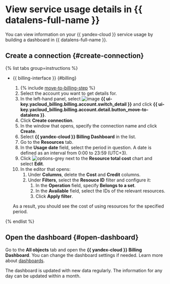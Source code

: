 # View service usage details in {{ datalens-full-name }}


You can view information on your {{ yandex-cloud }} service usage by building a dashboard in {{ datalens-full-name }}.

## Create a connection {#create-connection}

{% list tabs group=instructions %}

- {{ billing-interface }} {#billing}

   1. {% include [move-to-billing-step](../_includes/move-to-billing-step.md) %}
   1. Select the account you want to get details for.
   1. In the left-hand panel, select ![image](../../_assets/console-icons/chart-area-stacked.svg) **{{ ui-key.yacloud_billing.billing.account.switch_detail }}** and click **{{ ui-key.yacloud_billing.billing.account.detail.button_move-to-datalens }}**.
   1. Click **Create connection**.
   1. In the window that opens, specify the connection name and click **Create**.
   1. Select **{{ yandex-cloud }} Billing Dashboard** in the list.
   1. Go to the **Resources** tab.
   1. In the **Usage date** field, select the period in question. A date is defined as an interval from 0:00 to 23:59 (UTC+3).
   1. Click ![options-grey](../../_assets/console-icons/ellipsis.svg) next to the **Resource total cost** chart and select **Edit**.
   1. In the editor that opens:
      1. Under **Columns**, delete the **Cost** and **Credit** columns.
      1. Under **Filters**, select the **Resouce ID** filter and configure it:
         1. In the **Operation** field, specify **Belongs to a set**.
         1. In the **Available** field, select the IDs of the relevant resources.
         1. Click **Apply filter**.

   As a result, you should see the cost of using resources for the specified period.

{% endlist %}

## Open the dashboard {#open-dashboard}

Go to the **All objects** tab and open the **{{ yandex-cloud }} Billing Dashboard**. You can change the dashboard settings if needed. Learn more about [dashboards](../../datalens/concepts/dashboard.md).

The dashboard is updated with new data regularly. The information for any day can be updated within a month.
